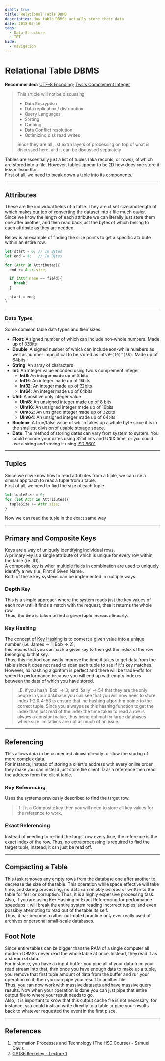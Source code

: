 ```yaml
---
draft: true
title: Relational Table DBMS
description: How table DBMSs actually store their data
date: 2018-02-16
tags:
  - Data-Structure
  - IPT
hide:
  - navigation
---
```


# Relational Table DBMS


**Recommended:** [UTF-8 Encoding](/p?1); [Two's Complement Integer](/p?2)

> This article will not be discussing;
>
> * Data Encryption
> * Data replication / distribution
> * Query Languages
> * Sorting
> * Caching
> * Data Conflict resolution
> * Optimizing disk read writes
>
> Since they are all just extra layers of processing on top of what is discussed here, and it can be discussed separately

Tables are essentially just a list of tuples (aka records, or rows), of which are stored into a file. However, tables appear to be 2D how does one store it into a linear file.  
First of all, we need to break down a table into its components.

---

## Attributes
These are the individual fields of a table. They are of set size and length of which makes our job of converting the dataset into a file much easier.  
Since we know the length of each attribute we can literally just store them one after another, and then read back just the bytes of which belong to each attribute as they are needed.

Below is an example of finding the slice points to get a specific attribute within an entire row.
```javascript
let start = 0; // In Bytes
let end = 0;   // In Bytes

for (Attr in Attributes){
  end += Attr.size;

  if (Attr.name == field){
    break;
  }

  start = end;
}
```

---

### Data Types
Some common table data types and their sizes.
* **Float**: A signed number of which can include non-whole numbers. Made up of 32Bits
* **Double**: A signed number of which can include non-while numbers as well as number impractical to be stored as ints ``6*(10)^(56)``. Made up of 64bits
* **String**: An array of characters
* **Int**: An Integer value encoded using two's complement integer
  * **Int8**: An integer made up of 8 bits
  * **Int16**: An integer made up of 16bits
  * **Int32**: An integer made up of 32bits
  * **Int64**: An integer made up of 64bits
* **UInt**: A positive only integer value
  * **UInt8**: An unsigned integer made up of 8 bits
  * **UInt16**: An unsigned integer made up of 16bits
  * **UInt32**: An unsigned integer made up of 32bits
  * **UInt64**: An unsigned integer made up of 64bits
* **Boolean**: A true/false value of which takes up a whole byte since it is in the smallest division of usable storage space.
* **Date**: The method of storing dates can vary from system to system. You could encode your dates using 32bit ints and UNIX time, or you could use a string and storing it using [ISO 8601](https://en.wikipedia.org/wiki/ISO_8601)

---

## Tuples
Since we now know how to read attributes from a tuple, we can use a similar approach to read a tuple from a table.  
First of all, we need to find the size of each tuple
```javascript
let tupleSize = 0;
for (let Attr in Attributes){
  tupleSize += Attr.size;
}
```

Now we can read the tuple in the exact same way

---

## Primary and Composite Keys
Keys are a way of uniquely identifying individual rows.  
A primary key is a single attribute of which is unique for every row within the table (i.e. ID).  
A composite key is when multiple fields in combination are used to uniquely identify a row (i.e. First & Given Name).  
Both of these key systems can be implemented in multiple ways.

### Depth Key
This is a simple approach where the system reads just the key values of each row until it finds a match with the request, then it returns the whole row.  
Thus, the time is taken to find a given tuple increase linearly.

### Key Hashing
The concept of [Key Hashing](/p?4) is to convert a given value into a unique number (i.e. James => 1; Bob => 2),  
this means that you can hash a given key to then get the index of the row belonging to that key.  
Thus, this method can vastly improve the time it takes to get data from the table since it does not need to scan each tuple to see if it's key matches.  
However, no hashing algorithm is perfect and there will be trade-offs for speed to performance because you will end up with empty indexes between the data of which you have stored.  
> I.E. if you hash 'Bob' => 3; and 'Sally' => 54 that they are the only people in your database you can see that you will now need to store index 1-2 & 4-53 to ensure that the hashing algorithm points to the correct tuple.
Since you always use this hashing function to get the index than just read of the index the time taken to read a row is always a constant value, thus being optimal for large databases where size limitations are not as much of an issue.

---

## Referencing
This allows data to be connected almost directly to allow the storing of more complex data.  
For instance, instead of storing a client's address with every online order they make you can instead just store the client ID as a reference then read the address form the client table.

### Key Referencing
Uses the systems previously described to find the target row.  
> If it is a Composite key then you will need to store all key values for the reference to work.

### Exact Referencing
Instead of needing to re-find the target row every time, the reference is the exact index of the row. Thus, no extra processing is required to find the target tuple, instead, it can just be read off.

---

## Compacting a Table
This task removes any empty rows from the database one after another to decrease the size of the table. This operation while space effective will take time, and during processing, no data can reliably be read or written to the table for fear or corruption. Thus, it is a highly expensive processing task.  
Also, if you are using Key Hashing or Exact Referencing for performance speedups it will break the entire system reading incorrect tuples, and even possibly attempting to read out of the table its self.  
Thus, it has become a rather out-dated practice only ever really used of archives or personal small-scale databases.

## Foot Note
Since entire tables can be bigger than the RAM of a single computer all modern DBMSs never read the whole table at once. Instead, they read it as a stream of data.  
For instance, you have an input buffer, you pipe all of your data from your read stream into that, then once you have enough data to make up a tuple, you remove that first tuple amount of data from the buffer and run your operation on it, then you can pipe your result to another file.  
Thus, you can now work with massive datasets and have massive query results. Now when your operation is done you can just pipe that entire output file to where your result needs to go.  
Also, it is important to know that this output cache file is not necessary, for instance, you could instead write directly to a table or pipe your results back to whatever requested the event in the first place.

---

## References
1. Information Processes and Technology (The HSC Course) - Samuel Davis
1. [CS186 Berkeley - Lecture 1](http://www.infocobuild.com/education/audio-video-courses/computer-science/CS186-Spring2015-Berkeley/lecture-01)